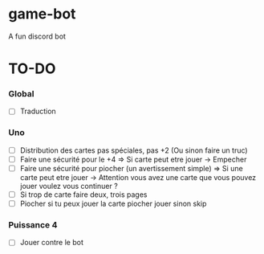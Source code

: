 # game-bot
A fun discord bot

# TO-DO


### Global
- [ ] Traduction

### Uno
- [ ] Distribution des cartes pas spéciales, pas +2 (Ou sinon faire un truc)
- [ ] Faire une sécurité pour le +4
    => Si carte peut etre jouer -> Empecher
- [ ] Faire une sécurité pour piocher (un avertissement simple)
    => Si une carte peut etre jouer -> Attention vous avez une carte que vous pouvez jouer voulez vous continuer ?
- [ ] Si trop de carte faire deux, trois pages
- [ ] Piocher si tu peux jouer la carte piocher jouer sinon skip

### Puissance 4 
- [ ] Jouer contre le bot
